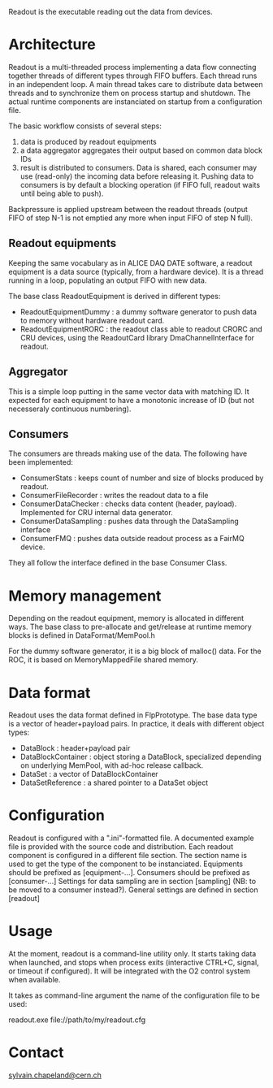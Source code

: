 Readout is the executable reading out the data from devices.


# Architecture

Readout is a multi-threaded process implementing a data flow connecting
together threads of different types through FIFO buffers.
Each thread runs in an independent loop. A main thread takes care to distribute data between threads and to
synchronize them on process startup and shutdown.
The actual runtime components are instanciated on startup from a configuration file.

The basic workflow consists of several steps:
1) data is produced by readout equipments
2) a data aggregator aggregates their output based on common data block IDs
3) result is distributed to consumers. Data is shared, each consumer may use (read-only)
the incoming data before releasing it. Pushing data to consumers is by default a blocking operation
(if FIFO full, readout waits until being able to push).

Backpressure is applied upstream between the readout threads
(output FIFO of step N-1 is not emptied any more when input FIFO of step N full).


## Readout equipments

Keeping the same vocabulary as in ALICE DAQ DATE software,
a readout equipment is a data source (typically, from a hardware device).
It is a thread running in a loop, populating an output FIFO with new data.

The base class ReadoutEquipment is derived in different types:
- ReadoutEquipmentDummy : a dummy software generator to push data to
memory without hardware readout card.
- ReadoutEquipmentRORC : the readout class able to readout CRORC and CRU
devices, using the ReadoutCard library DmaChannelInterface for readout.


## Aggregator

This is a simple loop putting in the same vector data with matching ID.
It expected for each equipment to have a monotonic increase of ID (but not necesseraly
continuous numbering).


## Consumers

The consumers are threads making use of the data. The following have been implemented:
- ConsumerStats : keeps count of number and size of blocks produced
by readout.
- ConsumerFileRecorder : writes the readout data to a file
- ConsumerDataChecker : checks data content (header, payload). Implemented for
CRU internal data generator.
- ConsumerDataSampling : pushes data through the DataSampling interface
- ConsumerFMQ : pushes data outside readout process as a FairMQ device.

They all follow the interface defined in the base Consumer Class.


# Memory management

Depending on the readout equipment, memory is allocated in different ways.
The base class to pre-allocate and get/release at runtime memory blocks is
defined in DataFormat/MemPool.h

For the dummy software generator, it is a big block of malloc() data.
For the ROC, it is based on MemoryMappedFile shared memory.


# Data format
Readout uses the data format defined in FlpPrototype.
The base data type is a vector of header+payload pairs.
In practice, it deals with different object types:
- DataBlock : header+payload pair
- DataBlockContainer : object storing a DataBlock, specialized depending on
underlying MemPool, with ad-hoc release callback.
- DataSet : a vector of DataBlockContainer
- DataSetReference : a shared pointer to a DataSet object


# Configuration

Readout is configured with a ".ini"-formatted file. A documented example file is provided with the source code
and distribution. Each readout component is configured in a different file section.
The section name is used to get the type of the component to be instanciated.
Equipments should be prefixed as [equipment-...].
Consumers should be prefixed as [consumer-...]
Settings for data sampling are in section [sampling] (NB: to be moved to a consumer instead?).
General settings are defined in section [readout]


# Usage


At the moment, readout is a command-line utility only. It starts taking data when
launched, and stops when process exits (interactive CTRL+C, signal, or timeout
if configured).
It will be integrated with the O2 control system when available.

It takes as command-line argument the name of the configuration file to be used:

readout.exe file://path/to/my/readout.cfg



# Contact
sylvain.chapeland@cern.ch
